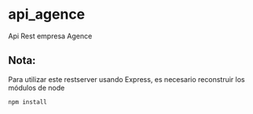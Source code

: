 # api_agence
Api Rest empresa Agence

## Nota:
Para utilizar este restserver usando Express, es necesario reconstruir los módulos de node

```node
npm install
```

